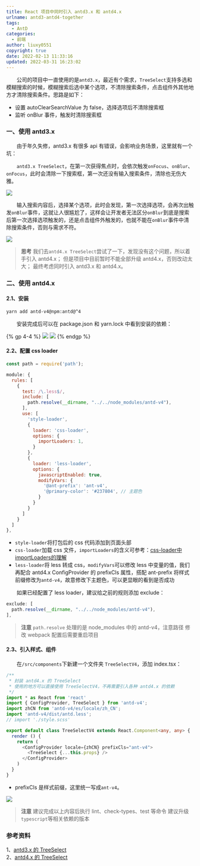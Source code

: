 ```yaml
---
title: React 项目中同时引入 antd3.x 和 antd4.x
urlname: antd3-antd4-together
tags:
  - AntD
categories:
  - 前端
author: liuxy0551
copyright: true
date: 2022-02-13 11:33:16
updated: 2022-03-31 16:23:02
---
```



&emsp;&emsp;公司的项目中一直使用的是`antd3.x`，最近有个需求，`TreeSelect`支持多选和模糊搜索的时候，模糊搜索后选中某个选项，不清除搜索条件，点击组件外其他地方才清除搜索条件。思路是如下：

- 设置 autoClearSearchValue 为 false，选择选项后不清除搜索框
- 监听 onBlur 事件，触发时清除搜索框

<!--more-->



### 一、使用 antd3.x

&emsp;&emsp;由于年久失修，antd3.x 有很多 api 有错误，会影响业务场景，这里就有一个坑：

&emsp;&emsp;`antd3.x TreeSelect`，在第一次获得焦点时，会依次触发`onFocus`、`onBlur`、`onFocus`，此时会清除一下搜索框，第一次还没有输入搜索条件，清除也无伤大雅。

![](https://images-hosting.liuxianyu.cn/posts/antd3-antd4-together/1.gif)

&emsp;&emsp;输入搜索内容后，选择某个选项，此时会发现，第一次选择选项，会再次出触发`onBlur`事件，这就让人很尴尬了，这样会让开发者无法区分`onBlur`到底是搜索后第一次选择选项触发的，还是点击组件外触发的，也就不能在`onBlur`事件中清除搜索条件，否则与需求不符。

![](https://images-hosting.liuxianyu.cn/posts/antd3-antd4-together/2.gif)


> **思考**
> 我们去`antd4.x TreeSelect`尝试了一下，发现没有这个问题，所以着手引入 antd4.x；
> 但是项目中目前暂时不能全部升级 antd4.x，否则改动太大；
> 最终考虑同时引入 antd3.x 和 antd4.x。



### 二、使用 antd4.x

#### 2.1、安装

``` bash
yarn add antd-v4@npm:antd@^4
```

&emsp;&emsp;安装完成后可以在 package.json 和 yarn.lock 中看到安装的依赖：

{% gp 4-4 %}
![](https://images-hosting.liuxianyu.cn/posts/antd3-antd4-together/3.png)
![](https://images-hosting.liuxianyu.cn/posts/antd3-antd4-together/4.png)
{% endgp %}


#### 2.2、配置 css loader

``` javascript
const path = require('path');

module: {
  rules: [
    {
      test: /\.less$/,
      include: [
        path.resolve(__dirname, "../../node_modules/antd-v4"),
      ],
      use: [
        'style-loader',
        {
          loader: 'css-loader',
          options: {
            importLoaders: 1,
          }
        },
        {
          loader: 'less-loader',
          options: {
            javascriptEnabled: true,
            modifyVars: {
              '@ant-prefix': 'ant-v4',
              '@primary-color': '#237804', // 主题色
            }
          }
        }
      ]
    }
  ]
},
```

- `style-loader`将打包后的 css 代码添加到页面头部
- `css-loader`加载 css 文件，`importLoaders`的含义可参考：<a href="https://zhuanlan.zhihu.com/p/94706976" target="_black">css-loader中importLoaders的理解</a>
- `less-loader`将 less 转成 css，`modifyVars`可以修改 less 中变量的值，我们再配合 antd4.x ConfigProvider 的 prefixCls 属性，搭配 ant-prefix 将样式前缀修改为`antd-v4`，故意修改下主题色，可以更显眼的看到是否成功

&emsp;&emsp;如果已经配置了 less loader，建议给之前的规则添加 exclude：

``` javascript
exclude: [
  path.resolve(__dirname, "../../node_modules/antd-v4"),
],
```

>**注意**
> `path.resolve` 处理的是 node_modules 中的 antd-v4，注意路径
> 修改 webpack 配置后需要重启项目


#### 2.3、引入样式、组件

&emsp;&emsp;在`/src/components`下新建一个文件夹 `TreeSelectV4`，添加 index.tsx：

``` typescript
/**
 * 封装 antd4.x 的 TreeSelect
 * 使用的地方可以直接使用 TreeSelectV4，不再需要引入各种 antd4.x 的依赖
 */
import * as React from 'react'
import { ConfigProvider, TreeSelect } from 'antd-v4';
import zhCN from 'antd-v4/es/locale/zh_CN';
import 'antd-v4/dist/antd.less';
// import './style.scss'

export default class TreeSelectV4 extends React.Component<any, any> {
  render () {
    return (
      <ConfigProvider locale={zhCN} prefixCls="ant-v4">
        <TreeSelect {...this.props} />
      </ConfigProvider>
    )
  }
}
```

- prefixCls 是样式前缀，这里统一写成`ant-v4`。

![](https://images-hosting.liuxianyu.cn/posts/antd3-antd4-together/5.gif)


> **注意**
> 建议完成以上内容后执行 lint、check-types、test 等命令
> 建议升级`typescript`等相关依赖的版本


### 参考资料

1、<a href='https://3x.ant.design/components/tree-select-cn/' target='_black'>antd3.x 的 TreeSelect</a>   
2、<a href='https://ant.design/components/tree-select-cn/' target='_black'>antd4.x 的 TreeSelect</a>   
